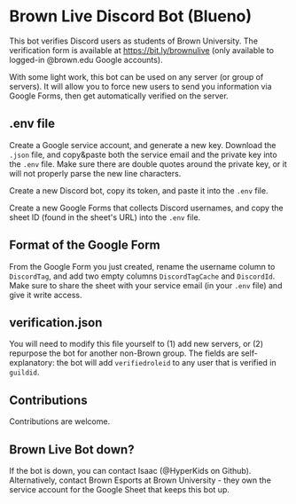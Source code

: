 # Brown Live Discord Bot (Blueno)

This bot verifies Discord users as students of Brown University. The verification form is available at https://bit.ly/brownulive (only available to logged-in @brown.edu Google accounts).

With some light work, this bot can be used on any server (or group of servers). It will allow you to force new users to send you information via Google Forms, then get automatically verified on the server.

## .env file

Create a Google service account, and generate a new key. Download the `.json` file, and copy&paste both the service email and the private key into the `.env` file. Make sure there are double quotes around the private key, or it will not properly parse the new line characters.

Create a new Discord bot, copy its token, and paste it into the `.env` file.

Create a new Google Forms that collects Discord usernames, and copy the sheet ID (found in the sheet's URL) into the `.env` file.

## Format of the Google Form

From the Google Form you just created, rename the username column to `DiscordTag`, and add two empty columns `DiscordTagCache` and `DiscordId`. Make sure to share the sheet with your service email (in your `.env` file) and give it write access.

## verification.json

You will need to modify this file yourself to (1) add new servers, or (2) repurpose the bot for another non-Brown group. The fields are self-explanatory: the bot will add `verifiedroleid` to any user that is verified in `guildid`.

## Contributions

Contributions are welcome.

## Brown Live Bot down?

If the bot is down, you can contact Isaac (@HyperKids on Github). Alternatively, contact Brown Esports at Brown University - they own the service account for the Google Sheet that keeps this bot up.
